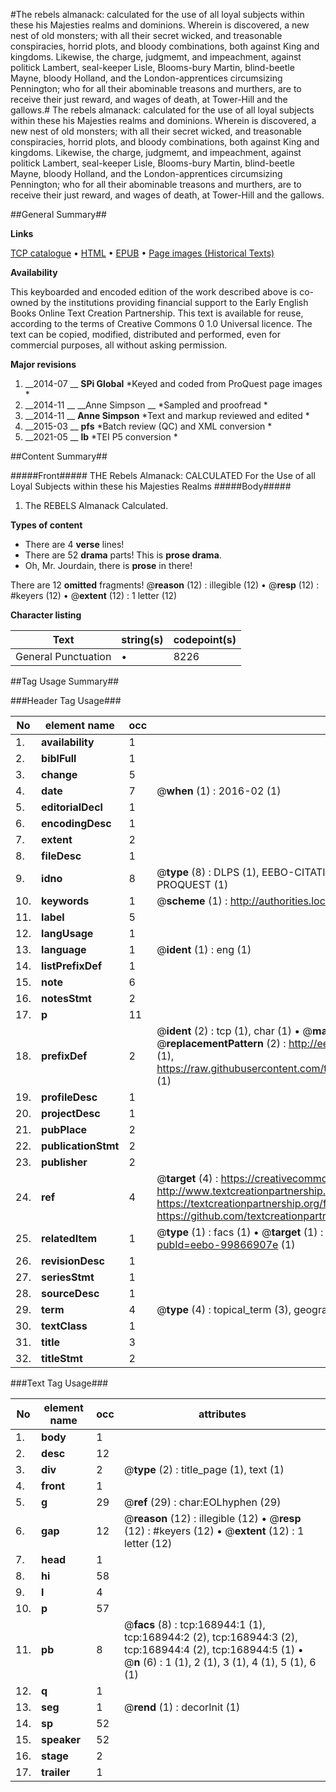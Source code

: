 #The rebels almanack: calculated for the use of all loyal subjects within these his Majesties realms and dominions. Wherein is discovered, a new nest of old monsters; with all their secret wicked, and treasonable conspiracies, horrid plots, and bloody combinations, both against King and kingdoms. Likewise, the charge, judgmemt, and impeachment, against politick Lambert, seal-keeper Lisle, Blooms-bury Martin, blind-beetle Mayne, bloody Holland, and the London-apprentices circumsizing Pennington; who for all their abominable treasons and murthers, are to receive their just reward, and wages of death, at Tower-Hill and the gallows.#
The rebels almanack: calculated for the use of all loyal subjects within these his Majesties realms and dominions. Wherein is discovered, a new nest of old monsters; with all their secret wicked, and treasonable conspiracies, horrid plots, and bloody combinations, both against King and kingdoms. Likewise, the charge, judgmemt, and impeachment, against politick Lambert, seal-keeper Lisle, Blooms-bury Martin, blind-beetle Mayne, bloody Holland, and the London-apprentices circumsizing Pennington; who for all their abominable treasons and murthers, are to receive their just reward, and wages of death, at Tower-Hill and the gallows.

##General Summary##

**Links**

[TCP catalogue](http://www.ota.ox.ac.uk/tcp/)  • 
[HTML](http://tei.it.ox.ac.uk/tcp/Texts-HTML/free/A92/A92299.html)  • 
[EPUB](http://tei.it.ox.ac.uk/tcp/Texts-EPUB/free/A92/A92299.epub) • 
[Page images (Historical Texts)](https://historicaltexts.jisc.ac.uk/eebo-99866907e)

**Availability**

This keyboarded and encoded edition of the work described above is co-owned by the
    institutions providing financial support to the Early English Books Online Text Creation
    Partnership. This text is available for reuse, according to the terms of  Creative Commons 0 1.0 Universal
    licence. The text can be copied, modified, distributed and performed, even for commercial
    purposes, all without asking permission.

**Major revisions**

1. __2014-07 __ __SPi Global__ *Keyed and coded from ProQuest page images *
1. __2014-11 __ __Anne Simpson __ *Sampled and proofread *
1. __2014-11 __ __Anne Simpson__ *Text and markup reviewed and edited *
1. __2015-03 __ __pfs__ *Batch review (QC) and XML conversion *
1. __2021-05 __ __lb__ *TEI P5 conversion *

##Content Summary##

#####Front#####
THE Rebels Almanack: CALCULATED For the Use of all Loyal Subjects within these his Majesties Realms 
#####Body#####

1. The REBELS Almanack Calculated.

**Types of content**

  * There are 4 **verse** lines!
  * There are 52 **drama** parts! This is **prose drama**.
  * Oh, Mr. Jourdain, there is **prose** in there!

There are 12 **omitted** fragments! 
 @__reason__ (12) : illegible (12)  •  @__resp__ (12) : #keyers (12)  •  @__extent__ (12) : 1 letter (12)

**Character listing**


|Text|string(s)|codepoint(s)|
|---|---|---|
|General Punctuation|•|8226|

##Tag Usage Summary##

###Header Tag Usage###

|No|element name|occ|attributes|
|---|---|---|---|
|1.|__availability__|1||
|2.|__biblFull__|1||
|3.|__change__|5||
|4.|__date__|7| @__when__ (1) : 2016-02 (1)|
|5.|__editorialDecl__|1||
|6.|__encodingDesc__|1||
|7.|__extent__|2||
|8.|__fileDesc__|1||
|9.|__idno__|8| @__type__ (8) : DLPS (1), EEBO-CITATION (1), VID (1), EEBO-PROQUEST (1), STC (3), PROQUEST (1)|
|10.|__keywords__|1| @__scheme__ (1) : http://authorities.loc.gov/ (1)|
|11.|__label__|5||
|12.|__langUsage__|1||
|13.|__language__|1| @__ident__ (1) : eng (1)|
|14.|__listPrefixDef__|1||
|15.|__note__|6||
|16.|__notesStmt__|2||
|17.|__p__|11||
|18.|__prefixDef__|2| @__ident__ (2) : tcp (1), char (1)  •  @__matchPattern__ (2) : ([0-9\-]+):([0-9IVX]+) (1), (.+) (1)  •  @__replacementPattern__ (2) : http://eebo.chadwyck.com/downloadtiff?vid=$1&page=$2 (1), https://raw.githubusercontent.com/textcreationpartnership/Texts/master/tcpchars.xml#$1 (1)|
|19.|__profileDesc__|1||
|20.|__projectDesc__|1||
|21.|__pubPlace__|2||
|22.|__publicationStmt__|2||
|23.|__publisher__|2||
|24.|__ref__|4| @__target__ (4) : https://creativecommons.org/publicdomain/zero/1.0/ (1), http://www.textcreationpartnership.org/docs/. (1), https://textcreationpartnership.org/faq/#faq05 (1), https://github.com/textcreationpartnership (1)|
|25.|__relatedItem__|1| @__type__ (1) : facs (1)  •  @__target__ (1) : https://data.historicaltexts.jisc.ac.uk/view?pubId=eebo-99866907e (1)|
|26.|__revisionDesc__|1||
|27.|__seriesStmt__|1||
|28.|__sourceDesc__|1||
|29.|__term__|4| @__type__ (4) : topical_term (3), geographic_name (1)|
|30.|__textClass__|1||
|31.|__title__|3||
|32.|__titleStmt__|2||


###Text Tag Usage###

|No|element name|occ|attributes|
|---|---|---|---|
|1.|__body__|1||
|2.|__desc__|12||
|3.|__div__|2| @__type__ (2) : title_page (1), text (1)|
|4.|__front__|1||
|5.|__g__|29| @__ref__ (29) : char:EOLhyphen (29)|
|6.|__gap__|12| @__reason__ (12) : illegible (12)  •  @__resp__ (12) : #keyers (12)  •  @__extent__ (12) : 1 letter (12)|
|7.|__head__|1||
|8.|__hi__|58||
|9.|__l__|4||
|10.|__p__|57||
|11.|__pb__|8| @__facs__ (8) : tcp:168944:1 (1), tcp:168944:2 (2), tcp:168944:3 (2), tcp:168944:4 (2), tcp:168944:5 (1)  •  @__n__ (6) : 1 (1), 2 (1), 3 (1), 4 (1), 5 (1), 6 (1)|
|12.|__q__|1||
|13.|__seg__|1| @__rend__ (1) : decorInit (1)|
|14.|__sp__|52||
|15.|__speaker__|52||
|16.|__stage__|2||
|17.|__trailer__|1||
